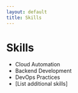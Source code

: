 ```yaml
---
layout: default
title: Skills
---
```


# Skills

- Cloud Automation
- Backend Development
- DevOps Practices
- [List additional skills]